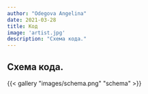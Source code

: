 ```yaml
---
author: "Odegova Angelina"
date: 2021-03-28
title: Код
image: 'artist.jpg'
description: "Схема кода."
---
```


## Схема кода. 

{{< gallery "images/schema.png" "schema" >}}